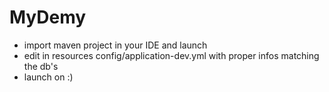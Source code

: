 # MyDemy
- import maven project in your IDE and launch
- edit in resources config/application-dev.yml with proper infos matching the db's
- launch on :)


